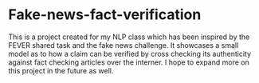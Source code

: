 # Fake-news-fact-verification
 
 This is a project created for my NLP class which has been inspired by the FEVER shared task and the fake news challenge. It showcases a small model as to how a claim can be verified by cross checking its authenticity against fact checking articles over the interner. I hope to expand more on this project in the future as well.
